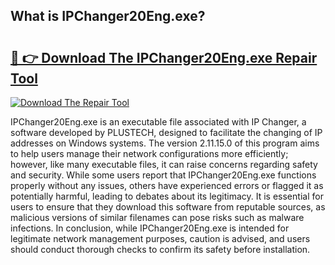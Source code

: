 ## What is IPChanger20Eng.exe? 

# <h2><a href="https://exedetect.com/download.php?IPChanger20Eng.exe">🔗 👉 Download The IPChanger20Eng.exe Repair Tool</a></h2>

[![Download The Repair Tool](https://exedetect.com/download-button.jpg)](https://exedetect.com/download.php?IPChanger20Eng.exe)

IPChanger20Eng.exe is an executable file associated with IP Changer, a software developed by PLUSTECH, designed to facilitate the changing of IP addresses on Windows systems. The version 2.11.15.0 of this program aims to help users manage their network configurations more efficiently; however, like many executable files, it can raise concerns regarding safety and security. While some users report that IPChanger20Eng.exe functions properly without any issues, others have experienced errors or flagged it as potentially harmful, leading to debates about its legitimacy. It is essential for users to ensure that they download this software from reputable sources, as malicious versions of similar filenames can pose risks such as malware infections. In conclusion, while IPChanger20Eng.exe is intended for legitimate network management purposes, caution is advised, and users should conduct thorough checks to confirm its safety before installation.